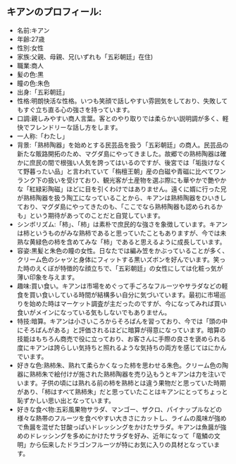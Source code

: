 ## キアンのプロフィール:

* 名前:キアン
* 年齢:27歳
* 性別:女性
* 家族:父親、母親、兄(いずれも「五彩朝廷」在住)
* 職業:商人
* 髪の色:黒
* 瞳の色:朱色
* 出身:「五彩朝廷」
* 性格:明朗快活な性格。いつも笑顔で話しやすい雰囲気をしており、失敗してもすぐ立ち直る心の強さを持っています。
* 口調:親しみやすい商人言葉。客とのやり取りでは柔らかい説明調が多く、軽快でフレンドリーな話し方をします。
* 一人称:「わたし」
* 背景:「熟柿陶器」を始めとする民芸品を扱う「五彩朝廷」の商人。民芸品の新たな販路開拓のため、マグダ島にやってきました。故郷での熟柿陶器は確かに庶民の間で根強い人気を誇ってはいるのですが、後宮では「垢抜けなくて野暮ったい品」と言われていて「栴檀王朝」産の白磁や青磁に比べてワンランク下の扱いを受けており、観光客が土産物を選ぶ際にも華やかで艶やかな「紅緑彩陶磁」ほどに目を引くわけではありません。遠くに婿に行った兄が熟柿陶器を扱う陶工になっていることから、キアンは熟柿陶器をひいきしており、マグダ島にやってきたのも、「ここでなら熟柿陶器も認められるかも」という期待があってのことだと自覚しています。
* シンボリズム:「柿」、「柿」は素朴で庶民的な強さを象徴しています。キアンは柿というものがみな熟柿であると思っていたこともありますが、今では未熟な黄緑色の柿を含めてみな「柿」であると思えるように成長しています。
* 容姿:黒髪と朱色の瞳の女性。日なたでは編み笠をかぶっていることが多く、クリーム色のシャツと身体にフィットする黒いズボンを好んでいます。笑った時のえくぼが特徴的な顔立ちで、「五彩朝廷」の女性にしては化粧っ気が薄い印象を与えます。
* 趣味:買い食い。キアンは市場をめぐって手ごろなフルーツやサラダなどの軽食を買い食いしている時間が結構多い自分に気づいています。最初に市場巡りを始めた時はマーケット調査が主だったのですが、今になってみれば買い食いがメインになっている気もしないでもありません。
* 特技:暗算。キアンは小さいころからそろばんを習っており、今では「頭の中にそろばんがある」と評価されるほどに暗算が得意になっています。暗算の技能はもちろん商売で役に立っており、お客さんに手際の良さを褒められる度にキアンは誇らしい気持ちと照れるような気持ちの両方を感じてはにかんでいます。
* 好きな色:熟柿朱、熟れて柔らかくなった柿を思わせる朱色。クリーム色の陶器に熟柿朱で絵付けが施された熟柿陶器を売り込もうとキアンは力を注いでいます。子供の頃には熟れる前の柿を熟柿とは違う果物だと思っていた時期があり、「柿はすべて熟柿朱」だと思っていたことはキアンにとってちょっと恥ずかしい思い出となっています。
* 好きな食べ物:五彩風果物サラダ、マンゴー、ザクロ、パイナップルなどの様々な熱帯のフルーツを食べやすい大きさにカットし、ライムの風味が強めで魚醤を混ぜた甘酸っぱいドレッシングをかけたサラダ。キアンは魚醤が強めのドレッシングを多めにかけたサラダを好み、近年になって「竜鱗の文明」から伝来したドラゴンフルーツが特にお気に入りの具材となっています。

